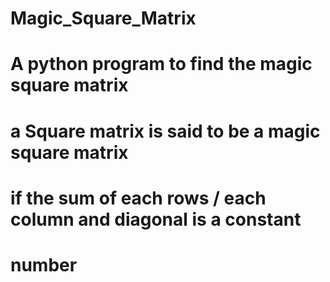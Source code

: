 # Magic_Square_Matrix

# A python program to find the magic square matrix
# a Square matrix is said to be a magic square matrix
# if the sum of each rows / each column and diagonal is a constant 
# number 
